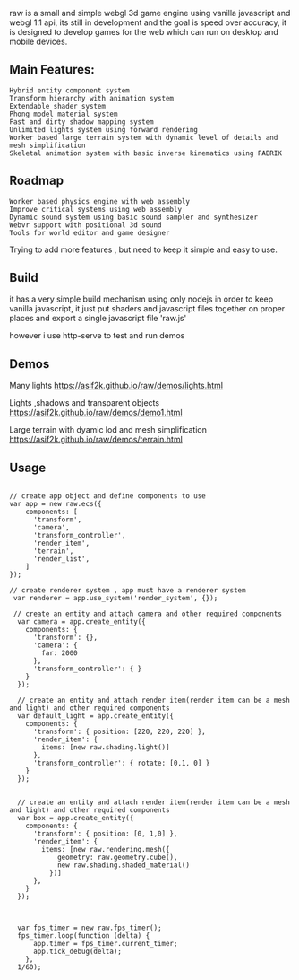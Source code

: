 raw is a small and simple webgl 3d game engine using vanilla javascript and webgl 1.1 api, its still in development and the goal is speed over accuracy, it is designed to develop games for the web which can run on desktop and mobile devices.



## Main Features:
```
Hybrid entity component system
Transform hierarchy with animation system
Extendable shader system
Phong model material system
Fast and dirty shadow mapping system
Unlimited lights system using forward rendering
Worker based large terrain system with dynamic level of details and mesh simplification
Skeletal animation system with basic inverse kinematics using FABRIK
```




## Roadmap
```
Worker based physics engine with web assembly
Improve critical systems using web assembly
Dynamic sound system using basic sound sampler and synthesizer  
Webvr support with positional 3d sound
Tools for world editor and game designer
```

Trying to add more features , but need to keep it simple and easy to use.

## Build
it has a very simple build mechanism using only nodejs in order to keep vanilla javascript, it just put shaders and javascript files together on proper places and export a single javascript file 'raw.js'

however i use http-serve to test and run demos


## Demos

Many lights
https://asif2k.github.io/raw/demos/lights.html

Lights ,shadows and transparent objects
https://asif2k.github.io/raw/demos/demo1.html

Large terrain with dyamic lod and mesh simplification
https://asif2k.github.io/raw/demos/terrain.html



## Usage
```

// create app object and define components to use
var app = new raw.ecs({
    components: [
      'transform',
      'camera',
      'transform_controller',      
      'render_item',
      'terrain',
      'render_list',  
    ]
});

// create renderer system , app must have a renderer system
 var renderer = app.use_system('render_system', {});

 // create an entity and attach camera and other required components
  var camera = app.create_entity({
    components: {
      'transform': {},
      'camera': {
        far: 2000
      },
      'transform_controller': { }
    }
  });

  // create an entity and attach render item(render item can be a mesh and light) and other required components
  var default_light = app.create_entity({
    components: {
      'transform': { position: [220, 220, 220] },
      'render_item': {
        items: [new raw.shading.light()]
      },
      'transform_controller': { rotate: [0,1, 0] }
    }
  });


  // create an entity and attach render item(render item can be a mesh and light) and other required components
  var box = app.create_entity({
    components: {
      'transform': { position: [0, 1,0] },
      'render_item': {
        items: [new raw.rendering.mesh({
            geometry: raw.geometry.cube(),
            new raw.shading.shaded_material()
          })]
      },
    }
  });



  var fps_timer = new raw.fps_timer();
  fps_timer.loop(function (delta) {   
      app.timer = fps_timer.current_timer;      
      app.tick_debug(delta);
    },
  1/60);

```
